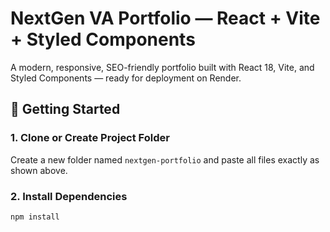 # NextGen VA Portfolio — React + Vite + Styled Components

A modern, responsive, SEO-friendly portfolio built with React 18, Vite, and Styled Components — ready for deployment on Render.

## 🚀 Getting Started

### 1. Clone or Create Project Folder

Create a new folder named `nextgen-portfolio` and paste all files exactly as shown above.

### 2. Install Dependencies

```bash
npm install